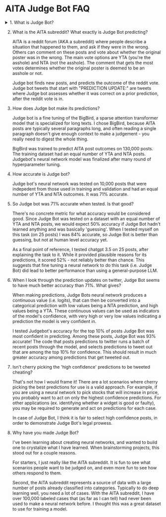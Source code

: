 # AITA Judge Bot FAQ

<details>
<summary>1. What is Judge Bot?</summary>

    Judge Bot is program that makes predictions about the outcomes of posts on the [AITA (Am I the Asshole) subreddit](https://www.reddit.com/r/AmItheAsshole/). These predictions are based on a neural network that has been trained to do this task.
</details>

2. What is the AITA subreddit? What exactly is Judge Bot predicting?

    AITA is a reddit forum (AKA a subreddit) where people describe a situation that happened to them, and ask if they were in the wrong. Others can comment on these posts and vote about whether the original poster was in the wrong.  The main vote options are YTA (you're the asshole) and NTA (not the asshole). The comment that gets the most votes determines whether the original poster is deemed to be an asshole or not.

    Judge bot finds new posts, and predicts the outcome of the reddit vote. Judge bot tweets that start with "PREDICTION UPDATE:" are tweets where Judge bot assesses whether it was correct on a prior prediction, after the reddit vote is in.

3. How does Judge bot make its predictions?

    Judge bot is a fine tuning of the BigBird, a sparse attention transformer model that is specialized for long texts. I chose BigBird, because AITA posts are typically several paragraphs long, and often reading a single paragraph doesn't give enough context to make a judgement - you really need to digest the whole thing.

    BigBird was trained to predict AITA post outcomes on 130,000 posts.  The training dataset had an equal number of YTA and NTA posts. Judgebot's neural network model was finalized after many round of hyperparameter tuning.

4. How accurate is Judge bot?

    Judge bot's neural network was tested on 10,000 posts that were indepedent from those used in training and validation and had an equal number of YTA and NTA outcomes. It was 71% accurate.

5. So Judge bot was 71% accurate when tested. Is that good?

    There's no concrete metric for what accuracy would be considered good. Since Judge Bot was tested on a dataset with an equal number of YTA and NTA posts, we would expect 50% accuracy if Judge Bot hadn't learned anything and was basically 'guessing'. When I tested myself on this task (on 25 posts) I was 84% accurate, so Judge Bot is better than guessing, but not at human level accuracy yet.

    As a final point of reference, I tested chatgpt 3.5 on 25 posts, after explaining the task to it.  While it provided plausible reasons for its predictions, it scored 52% - not reliably better than chance. This suggests that fine tuning a neural network to do this task (i.e. Judge Bot) did lead to better performance than using a general-purpose LLM.

6. When I look through the prediction updates on twitter, Judge Bot seems to have much better accuracy than 71%. What gives?

    When making predictions, Judge Bots neural network produces a continuous value (i.e. logits), that can then be converted into a categorical prediction with low values being a NTA prediction, and high values being a YTA. These continuous values can be used as indicators of the model's confidence, with very high or very low values indicating a prediction the model is very confident in.

    I tested Judgebot's accuracy for the top 10% of posts Judge Bot was most confident in predicting. Among these posts, Judge Bot was 93% accurate! The code that posts predictions to twitter runs a batch of recent posts through the model, and selects predictions to tweet out that are among the top 10% for confidence. This should result in much greater accuracy among predictions that get tweeted out.

7. Isn't cherry picking the 'high confidence' predictions to be tweeted cheating?

    That's not how I would frame it! There are a lot scenarios where cherry picking the best predictions for use is a valid approach. For example, if you are using a neural network to pick stocks that will increase in price, you probably want to act on only the highest confidence predictions. For other applications (ex. identifying whether a widget is good or faulty), you may be required to generate and act on predictions for each case.

    In case of Judge Bot, I think it is fair to select high confidence posts, in order to demonstrate Judge Bot's legal prowess. 

8. Why have you made Judge Bot?

    I've been learning about creating neural networks, and wanted to build one to crystalize what I have learned.  When brainstorming projects, this stood out for a couple reasons.  
    
    For starters, I just really like the AITA subreddit.  It is fun to see what scenarios people want to be judged on, and even more fun to see how others respond to them.

    Second, the AITA subreddit represents a source of data with a large number of posts already classified into categories. Typically to do deep learning well, you need a lot of cases. With the AITA subreddit, I have over 100,000 labeled cases that (as far as I can tell) had never been used to make a neural network before. I thought this was a great dataset to use for training a model.


